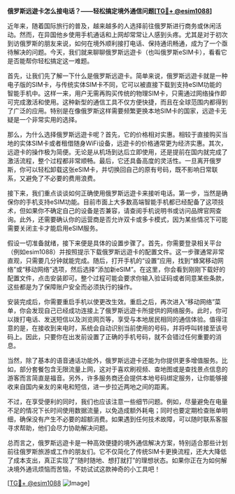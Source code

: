 **俄罗斯远遊卡怎么接电话？——轻松搞定境外通信问题[[TG💪+ @esim1088](https://t.me/s/esim1088)]**

近年来，随着国际旅行的普及，越来越多的人选择前往俄罗斯进行商务或休闲活动。然而，在异国他乡使用手机通话和上网却常常让人感到头疼。尤其是对于初次到访俄罗斯的朋友来说，如何在境外顺利接打电话、保持通讯畅通，成为了一个亟待解决的问题。今天，我们就来聊聊俄罗斯远遊卡（也叫俄罗斯eSIM卡），看看它是否能帮你轻松搞定这一难题。

首先，让我们先了解一下什么是俄罗斯远遊卡。简单来说，俄罗斯远遊卡就是一种电子版的SIM卡，与传统实体SIM卡不同，它可以被直接下载到支持eSIM功能的智能手机中。这样一来，用户无需再购买传统的物理SIM卡，只需通过网络操作即可完成激活和使用。这种新型的通信工具不仅方便快捷，而且在全球范围内都得到了广泛的应用。特别是在像俄罗斯这样需要频繁更换本地SIM卡的国家，远遊卡无疑是一个非常实用的选择。

那么，为什么选择俄罗斯远遊卡呢？首先，它的价格相对实惠。相较于直接购买当地的实体SIM卡或者租借随身WiFi设备，远遊卡的价格通常更为经济实惠。其次，远遊卡的操作极为简便。无论是从机场到达后立即使用，还是提前在国内就完成了激活流程，整个过程都非常顺畅。最后，它还具备高度的灵活性。一旦离开俄罗斯，你可以轻松卸载这张eSIM卡，并切换回自己的原有号码，既不影响日常联系，又避免了不必要的费用浪费。

接下来，我们重点谈谈如何正确使用俄罗斯远遊卡来接听电话。第一步，当然是确保你的手机支持eSIM功能。目前市面上大多数高端智能手机都已经配备了这项技术，但如果你不确定自己的设备是否兼容，请查阅手机说明书或访问品牌官网查询。此外，还需要确认你的运营商是否允许双卡或多卡模式，因为某些情况下可能需要关闭主卡才能启用eSIM服务。

假设一切准备就绪，接下来便是具体的设置步骤了。首先，你需要登录相关平台（例如esim1088）并按照提示下载俄罗斯远遊卡的配置文件。这一步骤通常非常直观，只需要几分钟就能完成。随后，打开手机的“设置”应用，找到“蜂窝移动网络”或“移动网络”选项，然后选择“添加新eSIM”。在这里，你会看到刚刚下载好的配置文件，点击安装即可。整个过程可能会要求你输入验证码或者同意某些条款，这些都是为了保障账户安全而必须执行的操作。

安装完成后，你需要重启手机以使更改生效。重启之后，再次进入“移动网络”菜单，你会发现自己已经成功连接上了俄罗斯远遊卡所提供的网络服务。此时，你可以拨打电话、发送短信以及浏览网页等，享受与本地居民相同的通信体验。值得注意的是，在接收到来电时，系统会自动识别当前使用的号码，并将呼叫转接至该号码上。因此，只要你在出发前设置了正确的手机号码，就不会错过任何重要的消息。

当然，除了基本的语音通话功能外，俄罗斯远遊卡还能为你提供更多增值服务。比如，部分套餐包含无限流量上网，这对于喜欢刷视频、查地图或是查找景点信息的游客而言简直是福音。另外，许多服务商还会提供本地号码绑定服务，让你能够接收来自国内亲友的来电和短信，进一步拉近两地之间的距离。

不过，在享受便利的同时，我们也应该注意一些细节问题。例如，尽量避免在电量不足的情况下长时间使用数据流量，以免造成额外耗电；同时也要定期检查账单明细，确保没有产生不必要的超额消费。如果遇到任何技术故障，可以随时联系客服寻求帮助，他们会尽力协助解决问题。

总而言之，俄罗斯远遊卡是一种高效便捷的境外通信解决方案，特别适合那些计划前往俄罗斯旅游或工作的朋友们。它不仅简化了传统SIM卡更换流程，还大大降低了成本支出，真正实现了“随时随地、想打就打”的理想状态。如果你正在为如何解决境外通讯烦恼而苦恼，不妨试试这款神奇的小工具吧！

[[TG💪+ @esim1088](https://t.me/s/esim1088) ![Image](https://i.postimg.cc/4NQfJmqS/Snipaste-2025-05-13-00-14-12.png)]